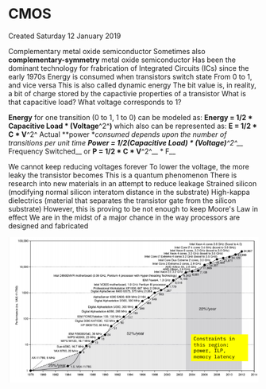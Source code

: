 # CMOS
Created Saturday 12 January 2019

Complementary metal oxide semiconductor
Sometimes also **complementary-symmetry** metal oxide semiconductor
Has been the dominant technology for frabrication of Integrated Circuits (ICs) since the early 1970s
Energy is consumed when transistors switch state
From 0 to 1, and vice versa
This is also called dynamic energy
The bit value is, in reality, a bit of charge stored by the capactivie properties of a transistor
What is that capacitive load?
What voltage corresponds to 1?

**Energy** for one transition (0 to 1, 1 to 0) can be modeled as:
__Energy = 1/2 * Capacitive Load * (Voltage__^2^__)__
which also can be represented as:
__E = 1/2 * C * V__^2^ 
Actual **power **consumed depends upon the number of transitions per unit time
__Power = 1/2(Capacitive Load) * (Voltage)__^2^__* Frequency Switched__
or
__P = 1/2 * C * V__^2^__ * F__
	
We cannot keep reducing voltages forever
To lower the voltage, the more leaky the transistor becomes
This is a quantum phenomenon
There is research into new materials in an attempt to reduce leakage
Strained silicon (modifying normal silicon interatom distance in the substrate)
High-kappa dielectrics (material that separates the transistor gate from the silicon substrate)
However, this is proving to be not enough to keep Moore's Law in effect
We are in the midst of a major chance in the way processors are designed and fabricated
	
![](./CMOS/pasted_image.png)


